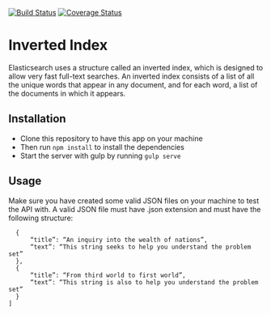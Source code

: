 
[![Build Status](https://travis-ci.org/Jchinonso/inverted-index-api.svg?branch=server-side)](https://travis-ci.org/Jchinonso/inverted-index-api)
[![Coverage Status](https://coveralls.io/repos/github/Jchinonso/inverted-index-api/badge.svg?branch=server-side)](https://coveralls.io/github/Jchinonso/inverted-index-api?branch=server-side)


# Inverted Index
Elasticsearch uses a structure called an inverted index, which is designed to allow very fast full-text searches.
An inverted index consists of a list of all the unique words that appear in any document, and for each word, a list of the documents in which it appears.

## Installation
- Clone this repository to have this app on your machine 
- Then run ```npm install```  to install the dependencies
- Start the server with gulp by running ```gulp serve```

## Usage
Make sure you have created some valid JSON files on your machine to test the API with.
A valid JSON file must have .json extension and must have the following structure:
```[
  {
      “title”: “An inquiry into the wealth of nations”,
      “text”: “This string seeks to help you understand the problem set”
  },
  {
      “title”: “From third world to first world”,
      “text”: “This string is also to help you understand the problem set”
  }
]
```

